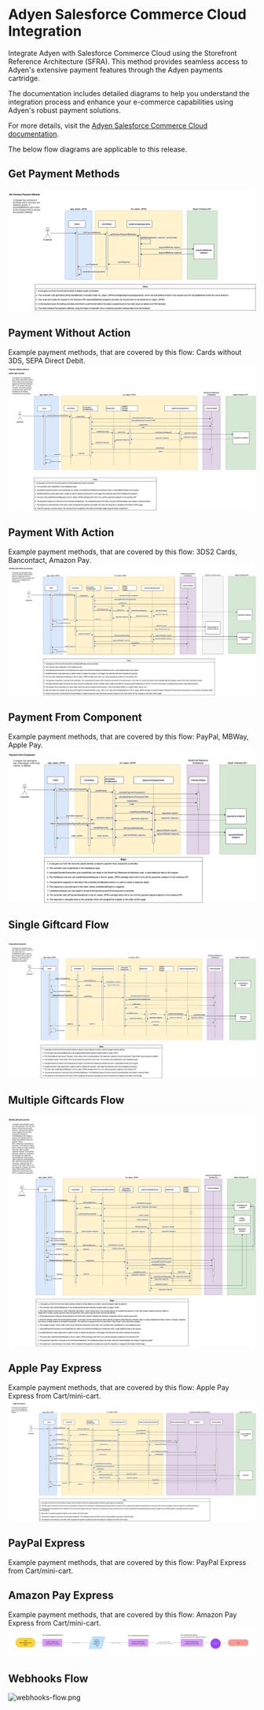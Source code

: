 # Adyen Salesforce Commerce Cloud Integration

Integrate Adyen with Salesforce Commerce Cloud using the Storefront Reference Architecture (SFRA). This method provides seamless access to Adyen's extensive payment features through the Adyen payments cartridge.
&nbsp; 

The documentation includes detailed diagrams to help you understand the integration process and enhance your e-commerce capabilities using Adyen's robust payment solutions.
&nbsp;

For more details, visit the [Adyen Salesforce Commerce Cloud documentation](https://docs.adyen.com/plugins/salesforce-commerce-cloud/).

The below flow diagrams are applicable to this release.

## Get Payment Methods
![get-payment-methods.png](diagrams/get-payment-methods.png)
## Payment Without Action
Example payment methods, that are covered by this flow: Cards without 3DS, SEPA Direct Debit.
![payment-without-action.png](diagrams/payment-without-action.png)
## Payment With Action
Example payment methods, that are covered by this flow: 3DS2 Cards, Bancontact, Amazon Pay.
![payment-with-action.png](diagrams/payment-with-action.png)
## Payment From Component
Example payment methods, that are covered by this flow: PayPal, MBWay, Apple Pay.
![payment-from-component.png](diagrams/payment-from-component.png)
## Single Giftcard Flow
![single-giftcard-flow.png](diagrams/single-giftcard-flow.png)
## Multiple Giftcards Flow
![multiple-giftcards-flow.png](diagrams/multiple-giftcards-flow.png)
## Apple Pay Express
Example payment methods, that are covered by this flow: Apple Pay Express from Cart/mini-cart.
![apple-pay-express.png](diagrams/apple-pay-express.png)
## PayPal Express
Example payment methods, that are covered by this flow: PayPal Express from Cart/mini-cart.

## Amazon Pay Express
Example payment methods, that are covered by this flow: Amazon Pay Express from Cart/mini-cart.
![amazon-pay-express.png](diagrams/amazon-pay-express.png)

## Webhooks Flow
![webhooks-flow.png](diagrams/webhooks-flow.png)
